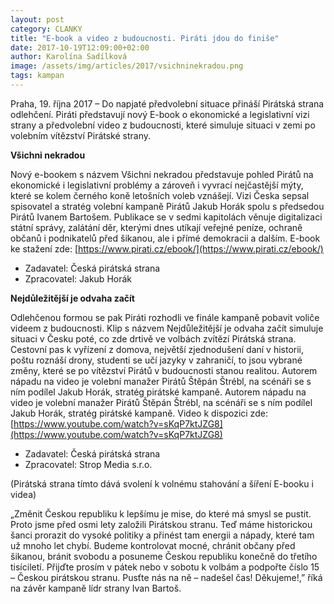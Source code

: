 ```yaml
---
layout: post
category: CLANKY
title: "E-book a video z budoucnosti. Piráti jdou do finiše"
date: 2017-10-19T12:09:00+02:00
author: Karolína Sadílková
image: /assets/img/articles/2017/vsichninekradou.png
tags: kampan
---
```

Praha, 19. října 2017 – Do napjaté předvolební situace přináší Pirátská strana odlehčení. Piráti představují nový E-book o ekonomické a legislativní vizi strany a předvolební video z budoucnosti, které simuluje situaci v zemi po volebním vítězství Pirátské strany.
 
**Všichni nekradou**

Nový e-bookem s názvem Všichni nekradou představuje pohled Pirátů na ekonomické i legislativní problémy a zároveň i vyvrací nejčastější mýty, které se kolem černého koně letošních voleb vznášejí. Vizi Česka sepsal spisovatel a stratég volební kampaně Pirátů Jakub Horák spolu s předsedou Pirátů Ivanem Bartošem. Publikace se v sedmi kapitolách věnuje digitalizaci státní správy, zalátání děr, kterými dnes utíkají veřejné peníze, ochraně občanů i podnikatelů před šikanou, ale i přímé demokracii a dalším.
E-book ke stažení zde: [https://www.pirati.cz/ebook/](https://www.pirati.cz/ebook/)

* Zadavatel: Česká pirátská strana
* Zpracovatel: Jakub Horák
 
**Nejdůležitější je odvaha začít**

Odlehčenou formou se pak Piráti rozhodli ve finále kampaně pobavit voliče videem z budoucnosti. Klip s názvem Nejdůležitější je odvaha začít simuluje situaci v Česku poté, co zde drtivě ve volbách zvítězí Pirátská strana. Cestovní pas k vyřízení z domova, největší zjednodušení daní v historii, poštu roznáší drony, studenti se učí jazyky v zahraničí, to jsou vybrané změny, které se po vítězství Pirátů v budoucnosti stanou realitou. Autorem nápadu na video je volební manažer Pirátů Štěpán Štrébl, na scénáři se s ním podílel Jakub Horák, stratég pirátské kampaně. Autorem nápadu na video je volební manažer Pirátů Štěpán Štrébl, na scénáři se s ním podílel Jakub Horák, stratég pirátské kampaně.
Video k dispozici zde: [https://www.youtube.com/watch?v=sKqP7ktJZG8](https://www.youtube.com/watch?v=sKqP7ktJZG8)

* Zadavatel: Česká pirátská strana
* Zpracovatel: Strop Media s.r.o.
 
(Pirátská strana tímto dává svolení k volnému stahování a šíření E-booku i videa)
 
„Změnit Českou republiku k lepšímu je mise, do které má smysl se pustit. Proto jsme před osmi lety založili Pirátskou stranu. Teď máme historickou šanci prorazit do vysoké politiky a přinést tam energii a nápady, které tam už mnoho let chybí. Budeme kontrolovat mocné, chránit občany před šikanou, bránit svobodu a posuneme Českou republiku konečně do třetího tisíciletí. Přijďte prosím v pátek nebo v sobotu k volbám a podpořte číslo 15 – Českou pirátskou stranu. Pusťte nás na ně – nadešel čas! Děkujeme!,” říká na závěr kampaně lídr strany Ivan Bartoš.
